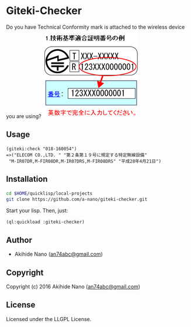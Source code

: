 ﻿# Giteki-Checker
Do you have Technical Conformity mark is attached to the wireless device you are using?
![alt text](https://github.com/a-nano/giteki-checker/blob/master/data/rei_giteki.png)

## Usage
```common-lisp
(giteki:check "018-160054")
=>("ELECOM CO.,LTD. " "第２条第１９号に規定する特定無線設備"
 "M-IR07DR,M-FIR08DR,M-IR07DRS,M-FIR08DRS" "平成28年4月21日")
```
## Installation

```bash
cd $HOME/quicklisp/local-projects
git clone https://github.com/a-nano/giteki-checker.git
```

Start your lisp. Then, just:

```common-lisp
(ql:quickload :giteki-checker)
```
## Author

* Akihide Nano (an74abc@gmail.com)

## Copyright

Copyright (c) 2016 Akihide Nano (an74abc@gmail.com)

## License

Licensed under the LLGPL License.
